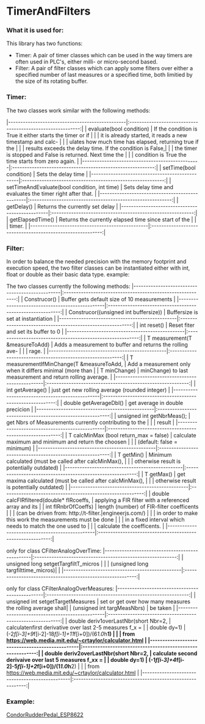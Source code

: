 # TimerAndFilters

### What it is used for:
This library has two functions:
- Timer: A pair of timer classes which can be used in the way timers are often used in PLC's, either milli- or micro-second based.
- Filter: A pair of filter classes which can apply some filters over either a specified number of last measures or a specified time, both limitied by the size of its rotating buffer.
 

### Timer:
The two classes work similar with the following methods:

|------------------------------------------------|:----------------------------------------------------------:|
| evaluate(bool condition)                       |  If the condition is True it either starts the timer or if | 
|                                                |  it is already started, it reads a new timestamp and calc- |
|                                                |  ulates how much time has elapsed, returning true if the   |
|                                                |  results exceeds the delay time. If the condition is False,|
|                                                |  the timer is stopped and False is returned. Next time the |
|                                                |  condition is True the time starts from zero again.        |
|------------------------------------------------|:----------------------------------------------------------:|
| setTime(bool condition)                        |  Sets the delay time                                       |
|------------------------------------------------|:----------------------------------------------------------:|
| setTimeAndEvaluate(bool condition, int time)   |  Sets delay time and evaluates the timer right after that. |
|------------------------------------------------|:----------------------------------------------------------:|
| getDelay()                                     |  Returns the currently set delay                           |
|------------------------------------------------|:----------------------------------------------------------:|
| getElapsedTime()                               |  Returns the currently elapsed time since start of the     |
|                                                |  timer.                                                    |
|------------------------------------------------|:----------------------------------------------------------:|


### Filter:
In order to balance the needed precision with the memory footprint and execution speed, the two filter classes can be 
instantiated either with int, float or double as their basic data type.
example:  


The two classes currently the following methods:
|------------------------------------------------|:----------------------------------------------------------:|
| Construcor()                                   | Buffer gets default size of 10 measurements                |
|------------------------------------------------|:----------------------------------------------------------:|
| Construcor((unsigned int buffersize))          | Buffersize is set at instantiation                        |
|------------------------------------------------|:----------------------------------------------------------:|
| int reset()                                    | Reset fiter and set its buffer to 0                        |
|------------------------------------------------|:----------------------------------------------------------:|
| T measurement(T &measureToAdd)                 | Adds a measurement to buffer and returns the rolling ave-  |
|                                                | rage.                                                      |
|------------------------------------------------|:----------------------------------------------------------:|
| T measurementIfMinChange(T &measureToAdd,      | Add a measurement only when it differs minimal (more than  |
|                           T minChange)         | minChange) to last measurement and return rolling average. |
|------------------------------------------------|:----------------------------------------------------------:|
| int getAverage()                               | just get new rolling average (rounded integer)             |
|------------------------------------------------|:----------------------------------------------------------:|
| double getAverageDbl()                         | get average in double precicion                            |
|------------------------------------------------|:----------------------------------------------------------:|
| unsigned int getNbrMeas();                     | get Nbrs of Measurements currently contributing to the     |
|                                                | result                                                     |
|------------------------------------------------|:----------------------------------------------------------:| 
| T calcMinMax (bool return_max = false)         | calculate maximum and minimum and return the choosen       |
|                                                | (default: false = minimum)                                 |
|------------------------------------------------|:----------------------------------------------------------:|
| T getMin()                                     | Minimum calculated (must be called after calcMinMax(),     |
|                                                | otherwise result is potentially outdated)                  |
|------------------------------------------------|:----------------------------------------------------------:|
| T getMax()                                     | get maxima calculated (must be called after calcMinMax(),  |
|                                                | otherwise result is potentially outdated)                  |
|------------------------------------------------|:----------------------------------------------------------:|
| double calcFIRfiltered(double* fIRcoeffs,      | applying a FIR filter with a referenced array and its      |
|                         int fIRnbrOfCoeffs)    | length (number) of FIR-filter coefficents                  |
|                                                | (can be driven from: http://t-filter.|engineerjs.com/)     |
|                                                | in order to make this work the measurements must be done   |
|                                                | in a fixed interval which needs to match the one used to   |
|                                                | calculate the coefficents.                                 |
|------------------------------------------------|:----------------------------------------------------------:|

only for class CFilterAnalogOverTime:
|------------------------------------------------|:----------------------------------------------------------:|
| unsigned long setgetTargfiltT_micros           |                                                            |
|             (unsigned long targfilttime_micros)|                                                            | 
|------------------------------------------------|:----------------------------------------------------------:|

only for class CFilterAnalogOverMeasures:
|------------------------------------------------|:----------------------------------------------------------:|
| unsigned int setgetTargetMeasures              | set or get over how many measures the rolling average shall| 
|                    (unsigned int targMeasNbrs) | be taken                                                   | 
|------------------------------------------------|:----------------------------------------------------------:|
| double deriv1overLastNbr(short Nbr=2,          | calculatenfirst derivative over last 2-5 measures f_x =    |
|                           double dy=1)         | (-2*f[i-3]+9*f[i-2]-18*f[i-1]+11*f[i+0])/(6*1.0*h**1)      |
|                                                | from https://web.media.mit.edu/~crtaylor/calculator.html   |
|------------------------------------------------|:----------------------------------------------------------:|
| double deriv2overLastNbr(short Nbr=2,          | calculate second derivaive over last 5 measures f_xx =     |
|                           double dy=1)         | (-1*f[i-3]+4*f[i-2]-5*f[i-1]+2*f[i+0])/(1*1.0*h**2)        |
|                                                | from https://web.media.mit.edu/~crtaylor/calculator.html   |
|------------------------------------------------|:----------------------------------------------------------:|


### Example: 
[CondorRudderPedal_ESP8622](https://github.com/flyfuri/CondorRudderPedal_ESP8622)


